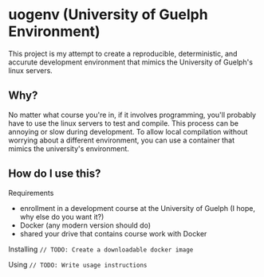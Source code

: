 # uogenv (University of Guelph Environment)
This project is my attempt to create a reproducible, deterministic, and accurute development environment that mimics the University of Guelph's linux servers.

## Why?
No matter what course you're in, if it involves programming, you'll probably have to use the linux servers to test and compile. This process can be annoying or slow during development. To allow local compilation without worrying about a different environment, you can use a container that mimics the university's environment.

## How do I use this?
Requirements
- enrollment in a development course at the University of Guelph (I hope, why else do you want it?)
- Docker (any modern version should do)
- shared your drive that contains course work with Docker

Installing
`// TODO: Create a downloadable docker image`

Using
`// TODO: Write usage instructions`

